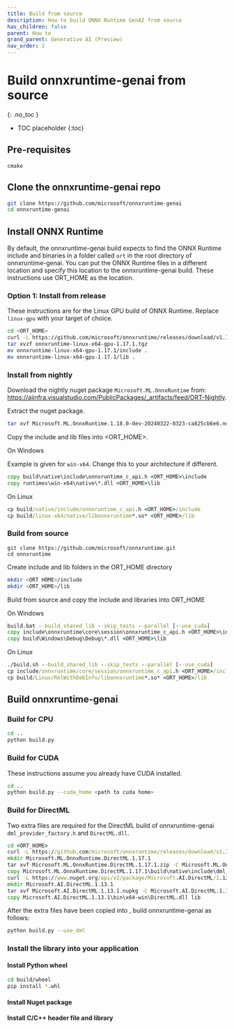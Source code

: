 ```yaml
---
title: Build from source
description: How to build ONNX Runtime GenAI from source
has_children: false
parent: How to
grand_parent: Generative AI (Preview)
nav_order: 2
---
```


# Build onnxruntime-genai from source
{: .no_toc }

* TOC placeholder
{:toc}

## Pre-requisites

`cmake`

## Clone the onnxruntime-genai repo

```bash
git clone https://github.com/microsoft/onnxruntime-genai
cd onnxruntime-genai
```

## Install ONNX Runtime

By default, the onnxruntime-genai build expects to find the ONNX Runtime include and binaries in a folder called `ort` in the root directory of onnxruntime-genai. You can put the ONNX Runtime files in a different location and specify this location to the onnxruntime-genai build. These instructions use ORT_HOME as the location.

### Option 1: Install from release

These instructions are for the Linux GPU build of ONNX Runtime. Replace `linux-gpu` with your target of choice.

```bash
cd <ORT_HOME>
curl -L https://github.com/microsoft/onnxruntime/releases/download/v1.17.0/onnxruntime-linux-x64-gpu-1.17.1.tgz
tar xvzf onnxruntime-linux-x64-gpu-1.17.1.tgz 
mv onnxruntime-linux-x64-gpu-1.17.1/include .
mv onnxruntime-linux-x64-gpu-1.17.1/lib .
```

### Install from nightly

Download the nightly nuget package `Microsoft.ML.OnnxRuntime` from: https://aiinfra.visualstudio.com/PublicPackages/_artifacts/feed/ORT-Nightly.
  
Extract the nuget package.
  
```bash
tar xvf Microsoft.ML.OnnxRuntime.1.18.0-dev-20240322-0323-ca825cb6e6.nupkg
```
  
Copy the include and lib files into <ORT_HOME>.
  
On Windows
  
Example is given for `win-x64`. Change this to your architecture if different.

```cmd
copy build\native\include\onnxruntime_c_api.h <ORT_HOME>\include
copy runtimes\win-x64\native\*.dll <ORT_HOME>\lib
```

On Linux

```cmd
cp build/native/include/onnxruntime_c_api.h <ORT_HOME>/include
cp build/linux-x64/native/libonnxruntime*.so* <ORT_HOME>/lib
```      
      
### Build from source

```
git clone https://github.com/microsoft/onnxruntime.git
cd onnxruntime
```

Create include and lib folders in the ORT_HOME directory

```bash
mkdir <ORT HOME>/include
mkdir <ORT_HOME>/lib
```

Build from source and copy the include and libraries into ORT_HOME

On Windows

```cmd
build.bat --build_shared_lib --skip_tests --parallel [--use_cuda]
copy include\onnxruntime\core\session\onnxruntime_c_api.h <ORT_HOME>\include
copy build\Windows\Debug\Debug\*.dll <ORT_HOME>\lib
```

On Linux

```cmd
./build.sh --build_shared_lib --skip_tests --parallel [--use_cuda]
cp include/onnxruntime/core/session/onnxruntime_c_api.h <ORT_HOME>/include
cp build/Linux/RelWithDebInfo/libonnxruntime*.so* <ORT_HOME>/lib
```

## Build onnxruntime-genai

### Build for CPU

```bash
cd ..
python build.py
```

### Build for CUDA

These instructions assume you already have CUDA installed.

```bash
cd ..
python build.py --cuda_home <path to cuda home>
```

### Build for DirectML

Two extra files are required for the DirectML build of onnxruntime-genai `dml_provider_factory.h` and `DirectML.dll`. 
     
```cmd
cd <ORT_HOME>
curl -L https://github.com/microsoft/onnxruntime/releases/download/v1.17.1/Microsoft.ML.OnnxRuntime.DirectML.1.17.1.zip > Microsoft.ML.OnnxRuntime.DirectML.1.17.1.zip
mkdir Microsoft.ML.OnnxRuntime.DirectML.1.17.1
tar xvf Microsoft.ML.OnnxRuntime.DirectML.1.17.1.zip -C Microsoft.ML.OnnxRuntime.DirectML.1.17.1
copy Microsoft.ML.OnnxRuntime.DirectML.1.17.1\build\native\include\dml_provider_factory.h include
curl -L https://www.nuget.org/api/v2/package/Microsoft.AI.DirectML/1.13.1 > Microsoft.AI.DirectML.1.13.1.nupkg
mkdir Microsoft.AI.DirectML.1.13.1
tar xvf Microsoft.AI.DirectML.1.13.1.nupkg -C Microsoft.AI.DirectML.1.13.1
copy Microsoft.AI.DirectML.1.13.1\bin\x64-win\DirectML.dll lib
```

After the extra files have been copied into <ORT HOME>, build onnxruntime-genai as follows:

```bash
python build.py --use_dml
```

   
### Install the library into your application

#### Install Python wheel

```bash
cd build/wheel
pip install *.whl
```

#### Install Nuget package

#### Install C/C++ header file and library
